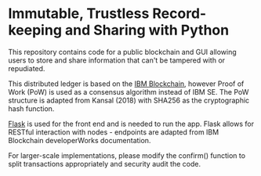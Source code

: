 # Immutable, Trustless Record-keeping and Sharing with Python

This repository contains code for a public blockchain and GUI allowing users to store and share information that can't be tampered with or repudiated.

This distributed ledger is based on the [IBM Blockchain](https://www.ibm.com/blockchain), however Proof of Work (PoW) is used as a consensus algorithm instead of IBM SE. The PoW structure is adapted from Kansal (2018) with SHA256 as the cryptographic hash function.

[Flask](http://flask.pocoo.org/) is used for the front end and is needed to run the app. Flask allows for RESTful interaction with nodes - endpoints are adapted from IBM Blockchain developerWorks documentation.

For larger-scale implementations, please modify the confirm() function to
split transactions appropriately and security audit the code.
